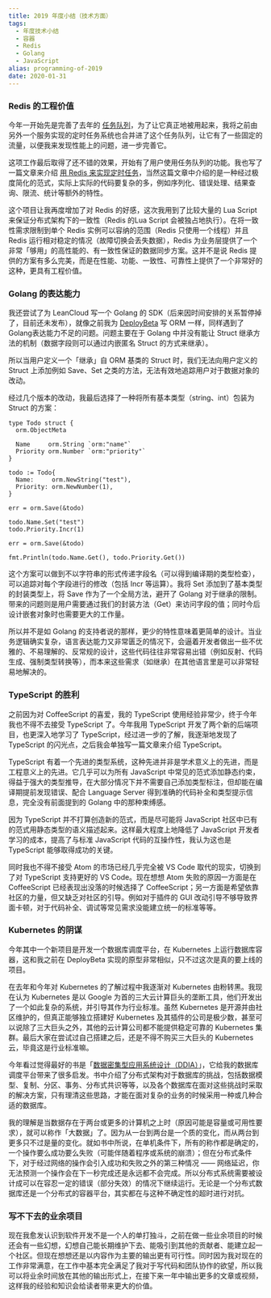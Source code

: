 ```yaml
---
title: 2019 年度小结（技术方面）
tags:
  - 年度技术小结
  - 容器
  - Redis
  - Golang
  - JavaScript
alias: programming-of-2019
date: 2020-01-31
---
```

### Redis 的工程价值

今年一开始先是完善了去年的 [任务队列](https://leancloud.cn/docs/leanengine_cloudqueue.html)，为了让它真正地被用起来，我将之前由另外一个服务实现的定时任务系统也合并进了这个任务队列，让它有了一些固定的流量，以便我来发现性能上的问题，进一步完善它。

这项工作最后取得了还不错的效果，开始有了用户使用任务队列的功能。我也写了一篇文章来介绍 [用 Redis 来实现定时任务](https://jysperm.me/2019/08/redis-cronjob-system/)，当然这篇文章中介绍的是一种经过极度简化的范式，实际上实际的代码要复杂的多，例如序列化、错误处理、结果查询、限流、统计等额外的特性。

这个项目让我再度增加了对 Redis 的好感，这次我用到了比较大量的 Lua Script 来保证分布式架构下的一致性（Redis 的Lua Script 会被独占地执行）。在将一致性需求限制到单个 Redis 实例可以容纳的范围（Redis 只使用一个线程）并且 Redis 运行相对稳定的情况（故障切换会丢失数据），Redis 为业务层提供了一个非常「够用」的高性能的、有一致性保证的数据同步方案。这并不是说 Redis 提供的方案有多么完美，而是在性能、功能、一致性、可靠性上提供了一个非常好的这种，更具有工程价值。

### Golang 的表达能力

我还尝试了为 LeanCloud 写一个 Golang 的 SDK（后来因时间安排的关系暂停掉了，目前还未发布），就像之前我为 [DeployBeta](https://github.com/jysperm/deploybeta) 写 ORM 一样，同样遇到了 Golang表达能力不足的问题。问题主要在于 Golang 中并没有能让 Struct 继承方法的机制（数据字段则可以通过内嵌匿名 Struct 的方式来继承）。

所以当用户定义一个「继承」自 ORM 基类的 Struct 时，我们无法向用户定义的 Struct 上添加例如 Save、Set 之类的方法，无法有效地追踪用户对于数据对象的改动。

经过几个版本的改动，我最后选择了一种将所有基本类型（string、int）包装为 Struct 的方案：

    type Todo struct {
      orm.ObjectMeta

      Name     orm.String `orm:"name"`
      Priority orm.Number `orm:"priority"`
    }

    todo := Todo{
      Name:     orm.NewString("test"),
      Priority: orm.NewNumber(1),
    }

    err = orm.Save(&todo)

    todo.Name.Set("test")
    todo.Priority.Incr(1)

    err = orm.Save(&todo)

    fmt.Println(todo.Name.Get(), todo.Priority.Get())

这个方案可以做到不以字符串的形式传递字段名（可以得到编译期的类型检查），可以追踪对每个字段进行的修改（包括 Incr 等运算）。我将 Set 添加到了基本类型的封装类型上，将 Save 作为了一个全局方法，避开了 Golang 对于继承的限制。带来的问题则是用户需要通过我们的封装方法（Get）来访问字段的值；同时今后设计嵌套对象时也需要更大的工作量。

所以并不是如 Golang 的支持者说的那样，更少的特性意味着更简单的设计。当业务逻辑确实复杂，语言表达能力又非常匮乏的情况下，会逼着开发者做出一些不优雅的、不易理解的、反常规的设计，这些代码往往非常容易出错（例如反射、代码生成、强制类型转换等），而本来这些需求（如继承）在其他语言里是可以非常轻易地解决的。

### TypeScript 的胜利

之前因为对 CoffeeScript 的喜爱，我的 TypeScript 使用经验非常少，终于今年我也不得不去接受 TypeScript 了。今年我用 TypeScript 开发了两个新的后端项目，也更深入地学习了 TypeScript，经过进一步的了解，我逐渐地发现了 TypeScript 的闪光点，之后我会单独写一篇文章来介绍 TypeScript。

TypeScript 有着一个先进的类型系统，这种先进并非是学术意义上的先进，而是工程意义上的先进。它几乎可以为所有 JavaScript 中常见的范式添加静态约束，得益于强大的类型推导，在大部分情况下并不需要自己添加类型标注，但却能在编译期提前发现错误、配合 Language Server 得到准确的代码补全和类型提示信息，完全没有前面提到的 Golang 中的那种束缚感。

因为 TypeScript 并不打算创造新的范式，而是尽可能将 JavaScript 社区中已有的范式用静态类型的语义描述起来。这样最大程度上地降低了 JavaScript 开发者学习的成本，提高了与标准 JavaScript 代码的互操作性，我认为这也是 TypeScript 能够取得成功的关键。

同时我也不得不接受 Atom 的市场已经几乎完全被 VS Code 取代的现实，切换到了对 TypeScript 支持更好的 VS Code。现在想想 Atom 失败的原因一方面是在 CoffeeScript 已经表现出没落的时候选择了 CoffeeScript；另一方面是希望依靠社区的力量，但又缺乏对社区的引导。例如对于插件的 GUI 改动引导不够导致界面卡顿，对于代码补全、调试等常见需求没能建立统一的标准等等。

### Kubernetes 的阴谋

今年其中一个新项目是开发一个数据库调度平台，在 Kubernetes 上运行数据库容器，这和我之前在 DeployBeta 实现的原型非常相似，只不过这次是真的要上线的项目。

在去年和今年对 Kubernetes 的了解过程中我逐渐对 Kubernetes 由粉转黑。我现在认为 Kubernetes 是以 Google 为首的三大云计算巨头的垄断工具，他们开发出了一个如此复杂的系统，并引导其作为行业标准。虽然 Kubernetes 是开源并由社区维护的，但真正能够独立搭建好 Kubernetes 及其插件的公司是极少数，甚至可以说除了三大巨头之外，其他的云计算公司都不能提供稳定可靠的 Kubernetes 集群。最后大家在尝试过自己搭建之后，还是不得不购买三大巨头的 Kubernetes 云，毕竟这是行业标准嘛。

今年看过觉得最好的书是「[数据密集型应用系统设计（DDIA）](https://union-click.jd.com/jdc?e=&p=AyIGZRprFQEXBVMcWBAyVlgNRQQlW1dCFFlQCxxKQgFHREkdSVJKSQVJHFRXFk9FUlpGQUpLCVBaTFhbXQtWVmpSWRtYEAAUAFYea2tgEW8XWyNhYWFbM1kmdmAbZShLCGUOHjdUK1sUAxICVBteHAUiN1Uca0NsEgZUGloUBhYCXStaJQIWDlAeXBMEEgFQH18lBRIOZUATV0NGRAl1ByUyIgRlK2sVMhE3F3UJQVcaUwAeWhZRGwNQS1IWUhoPAE9eEQMQUlQaWxwAETdXGloRCw%3D%3D)」，它给我的数据库调度平台带来了很多启发。书中介绍了分布式架构对于数据库的挑战，包括数据模型、复制、分区、事务、分布式共识等等，以及各个数据库在面对这些挑战时采取的解决方案，只有理清这些思路，才能在面对复杂的业务的时候采用一种或几种合适的数据库。

我的理解是当数据存在于两台或更多的计算机之上时（原因可能是容量或可用性要求），就可以称作「大数据」了。因为从一台到两台是一个质的变化，而从两台到更多只不过是量的变化。就如书中所说，在单机条件下，所有的称作都是确定的，一个操作要么成功要么失败（可能伴随着程序或系统的崩溃）；但在分布式条件下，对于经过网络的操作会引入成功和失败之外的第三种情况 —— 网络延迟，你无法预测一个操作会在下一秒完成还是永远都不会完成。所以分布式系统需要被设计成可以在容忍一定的错误（部分失效）的情况下继续运行。无论是一个分布式数据库还是一个分布式的容器平台，其实都在与这种不确定性的超时进行对抗。

### 写不下去的业余项目

现在我愈发认识到软件开发不是一个人的单打独斗，之前在做一些业余项目的时候还会有一些幻想，幻想自己能长期维护下去、能吸引到其他的贡献者、能建立起一个社区。但现在想想还是以内容作为主要的输出更有可行性。同时因为我对现在的工作非常满意，在工作中基本完全满足了我对于写代码和团队协作的欲望，所以我可以将业余时间放在其他的输出形式上，在接下来一年中输出更多的文章或视频，这样我的经验和知识会给读者带来更大的价值。
